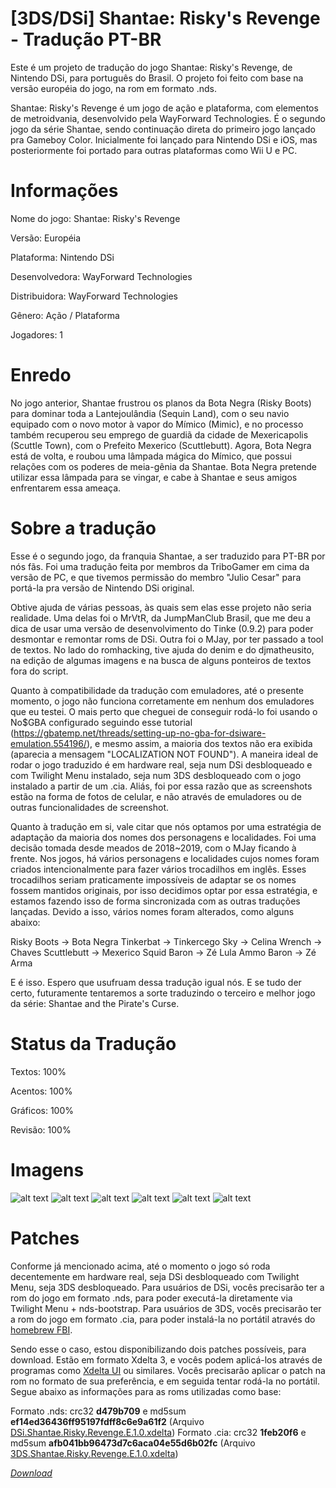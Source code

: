 # [3DS/DSi] Shantae: Risky's Revenge - Tradução PT-BR

Este é um projeto de tradução do jogo Shantae: Risky's Revenge, de Nintendo DSi, para português do Brasil. O projeto foi feito com base na versão européia do jogo, na rom em formato .nds.

Shantae: Risky's Revenge é um jogo de ação e plataforma, com elementos de metroidvania, desenvolvido pela WayForward Technologies. É o segundo jogo da série Shantae, sendo continuação direta do primeiro jogo lançado pra Gameboy Color. Inicialmente foi lançado para Nintendo DSi e iOS, mas posteriormente foi portado para outras plataformas como Wii U e PC.

# Informações

Nome do jogo: Shantae: Risky's Revenge

Versão: Européia

Plataforma: Nintendo DSi

Desenvolvedora: WayForward Technologies

Distribuidora: WayForward Technologies

Gênero: Ação / Plataforma

Jogadores: 1

# Enredo

No jogo anterior, Shantae frustrou os planos da Bota Negra (Risky Boots) para dominar toda a Lantejoulândia (Sequin Land), com o seu navio equipado com o novo motor à vapor do Mímico (Mimic), e no processo também recuperou seu emprego de guardiã da cidade de Mexericapolis (Scuttle Town), com o Prefeito Mexerico (Scuttlebutt). Agora, Bota Negra está de volta, e roubou uma lâmpada mágica do Mímico, que possui relações com os poderes de meia-gênia da Shantae. Bota Negra pretende utilizar essa lâmpada para se vingar, e cabe à Shantae e seus amigos enfrentarem essa ameaça.

# Sobre a tradução

Esse é o segundo jogo, da franquia Shantae, a ser traduzido para PT-BR por nós fãs. Foi uma tradução feita por membros da TriboGamer em cima da versão de PC, e que tivemos permissão do membro "Julio Cesar" para portá-la pra versão de Nintendo DSi original.

Obtive ajuda de várias pessoas, às quais sem elas esse projeto não seria realidade. Uma delas foi o MrVtR, da JumpManClub Brasil, que me deu a dica de usar uma versão de desenvolvimento do Tinke (0.9.2) para poder desmontar e remontar roms de DSi. Outra foi o MJay, por ter passado a tool de textos. No lado do romhacking, tive ajuda do denim e do djmatheusito, na edição de algumas imagens e na busca de alguns ponteiros de textos fora do script.

Quanto à compatibilidade da tradução com emuladores, até o presente momento, o jogo não funciona corretamente em nenhum dos emuladores que eu testei. O mais perto que cheguei de conseguir rodá-lo foi usando o No$GBA configurado seguindo esse tutorial (https://gbatemp.net/threads/setting-up-no-gba-for-dsiware-emulation.554196/), e mesmo assim, a maioria dos textos não era exibida (aparecia a mensagem "LOCALIZATION NOT FOUND"). A maneira ideal de rodar o jogo traduzido é em hardware real, seja num DSi desbloqueado e com Twilight Menu instalado, seja num 3DS desbloqueado com o jogo instalado a partir de um .cia. Aliás, foi por essa razão que as screenshots estão na forma de fotos de celular, e não através de emuladores ou de outras funcionalidades de screenshot.

Quanto à tradução em si, vale citar que nós optamos por uma estratégia de adaptação da maioria dos nomes dos personagens e localidades. Foi uma decisão tomada desde meados de 2018~2019, com o MJay ficando à frente. Nos jogos, há vários personagens e localidades cujos nomes foram criados intencionalmente para fazer vários trocadilhos em inglês. Esses trocadilhos seriam praticamente impossíveis de adaptar se os nomes fossem mantidos originais, por isso decidimos optar por essa estratégia, e estamos fazendo isso de forma sincronizada com as outras traduções lançadas. Devido a isso, vários nomes foram alterados, como alguns abaixo:

Risky Boots -> Bota Negra
Tinkerbat -> Tinkercego
Sky -> Celina
Wrench -> Chaves
Scuttlebutt -> Mexerico
Squid Baron -> Zé Lula
Ammo Baron -> Zé Arma

E é isso. Espero que usufruam dessa tradução igual nós. E se tudo der certo, futuramente tentaremos a sorte traduzindo o terceiro e melhor jogo da série: Shantae and the Pirate's Curse.

# Status da Tradução

Textos: 100%

Acentos: 100%

Gráficos: 100%

Revisão: 100%

# Imagens

![alt text](https://raw.githubusercontent.com/leomontenegro6/shantae-risky-revenge-traducao-ptbr/main/screenshots/1.jpg "Imagem 1") ![alt text](https://raw.githubusercontent.com/leomontenegro6/shantae-risky-revenge-traducao-ptbr/main/screenshots/2.jpg "Imagem 2")
![alt text](https://raw.githubusercontent.com/leomontenegro6/shantae-risky-revenge-traducao-ptbr/main/screenshots/3.jpg "Imagem 3") ![alt text](https://raw.githubusercontent.com/leomontenegro6/shantae-risky-revenge-traducao-ptbr/main/screenshots/4.jpg "Imagem 4")
![alt text](https://raw.githubusercontent.com/leomontenegro6/shantae-risky-revenge-traducao-ptbr/main/screenshots/5.jpg "Imagem 5") ![alt text](https://raw.githubusercontent.com/leomontenegro6/shantae-risky-revenge-traducao-ptbr/main/screenshots/6.jpg "Imagem 6")

# Patches

Conforme já mencionado acima, até o momento o jogo só roda decentemente em hardware real, seja DSi desbloqueado com Twilight Menu, seja 3DS desbloqueado. Para usuários de DSi, vocês precisarão ter a rom do jogo em formato .nds, para poder executá-la diretamente via Twilight Menu + nds-bootstrap. Para usuários de 3DS, vocês precisarão ter a rom do jogo em formato .cia, para poder instalá-la no portátil através do [homebrew FBI](https://github.com/Steveice10/FBI).

Sendo esse o caso, estou disponibilizando dois patches possíveis, para download. Estão em formato Xdelta 3, e vocês podem aplicá-los através de programas como [Xdelta UI](http://www.romhackers.org/modules/PDdownloads2/singlefile.php?cid=8&lid=181) ou similares. Vocês precisarão aplicar o patch na rom no formato de sua preferência, e em seguida tentar rodá-la no portátil. Segue abaixo as informações para as roms utilizadas como base:

Formato .nds: crc32 **d479b709** e md5sum **ef14ed36436ff95197fdff8c6e9a61f2** (Arquivo [DSi.Shantae.Risky.Revenge.E.1.0.xdelta](https://github.com/leomontenegro6/shantae-risky-revenge-traducao-ptbr/releases/download/v1.0/DSi.Shantae.Risky.Revenge.E.1.0.xdelta))
Formato .cia: crc32 **1feb20f6** e md5sum **afb041bb96473d7c6aca04e55d6b02fc** (Arquivo [3DS.Shantae.Risky.Revenge.E.1.0.xdelta](https://github.com/leomontenegro6/shantae-risky-revenge-traducao-ptbr/releases/download/v1.0/3DS.Shantae.Risky.Revenge.E.1.0.xdelta))

[*Download*](https://github.com/leomontenegro6/shantae-risky-revenge-traducao-ptbr/releases)
